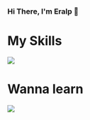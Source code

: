 ### Hi There, I'm Eralp 👋


<h1>My Skills</h1>
<a href="https://skillicons.dev">
  <img src="https://skillicons.dev/icons?i=html,css,php,js,xd,ai,ps" />
</a>
<h1>Wanna learn</h1>
<a href="https://skillicons.dev">
  <img src="https://skillicons.dev/icons?i=mysql,py,react" />
</a>
